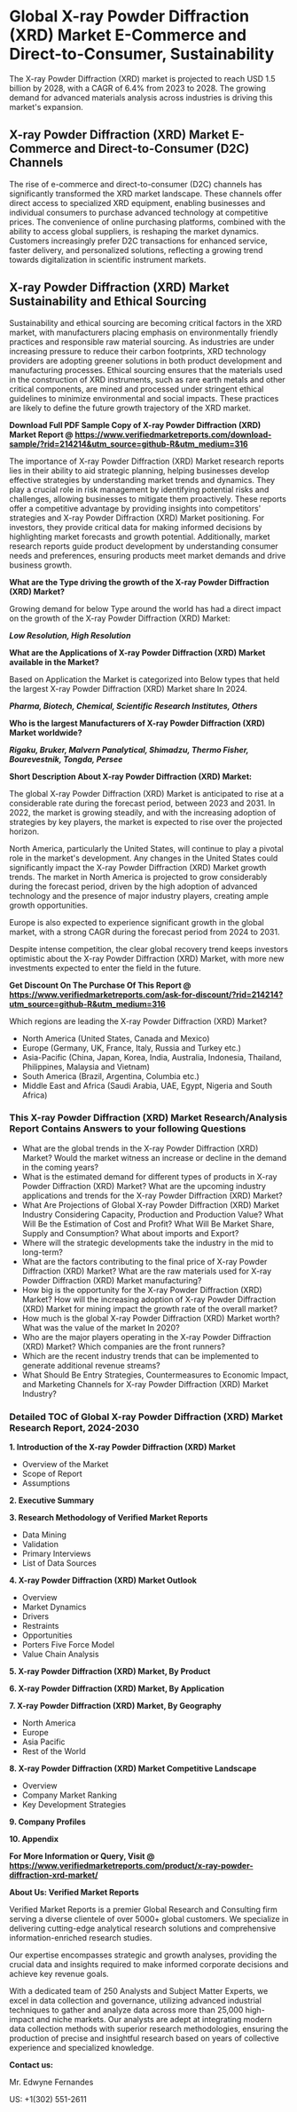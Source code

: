<h1>Global X-ray Powder Diffraction (XRD) Market E-Commerce and Direct-to-Consumer, Sustainability</h1><p class=""><p>The X-ray Powder Diffraction (XRD) market is projected to reach USD 1.5 billion by 2028, with a CAGR of 6.4% from 2023 to 2028. The growing demand for advanced materials analysis across industries is driving this market's expansion.</p><h2>X-ray Powder Diffraction (XRD) Market E-Commerce and Direct-to-Consumer (D2C) Channels</h2><p>The rise of e-commerce and direct-to-consumer (D2C) channels has significantly transformed the XRD market landscape. These channels offer direct access to specialized XRD equipment, enabling businesses and individual consumers to purchase advanced technology at competitive prices. The convenience of online purchasing platforms, combined with the ability to access global suppliers, is reshaping the market dynamics. Customers increasingly prefer D2C transactions for enhanced service, faster delivery, and personalized solutions, reflecting a growing trend towards digitalization in scientific instrument markets.</p><h2>X-ray Powder Diffraction (XRD) Market Sustainability and Ethical Sourcing</h2><p>Sustainability and ethical sourcing are becoming critical factors in the XRD market, with manufacturers placing emphasis on environmentally friendly practices and responsible raw material sourcing. As industries are under increasing pressure to reduce their carbon footprints, XRD technology providers are adopting greener solutions in both product development and manufacturing processes. Ethical sourcing ensures that the materials used in the construction of XRD instruments, such as rare earth metals and other critical components, are mined and processed under stringent ethical guidelines to minimize environmental and social impacts. These practices are likely to define the future growth trajectory of the XRD market.</p></p><p class=""><strong>Download Full PDF Sample Copy of X-ray Powder Diffraction (XRD) Market Report @ <a href="https://www.verifiedmarketreports.com/download-sample/?rid=214214&utm_source=github-R&utm_medium=316" target="_blank">https://www.verifiedmarketreports.com/download-sample/?rid=214214&utm_source=github-R&utm_medium=316</a></strong></p><p>The importance of&nbsp;X-ray Powder Diffraction (XRD) Market research reports lies in their ability to aid strategic planning, helping businesses develop effective strategies by understanding market trends and dynamics. They play a crucial role in risk management by identifying potential risks and challenges, allowing businesses to mitigate them proactively. These reports offer a competitive advantage by providing insights into competitors' strategies and X-ray Powder Diffraction (XRD) Market positioning. For investors, they provide critical data for making informed decisions by highlighting market forecasts and growth potential. Additionally, market research reports guide product development by understanding consumer needs and preferences, ensuring products meet market demands and drive business growth.</p><p><strong>What are the&nbsp;Type driving the growth of the X-ray Powder Diffraction (XRD) Market?</strong></p><p id="" class="">Growing demand for below Type around the world has had a direct impact on the growth of the X-ray Powder Diffraction (XRD) Market:</p><p class=""><em><strong>Low Resolution, High Resolution</strong></em></p><p class=""><strong>What are the&nbsp;Applications&nbsp;of X-ray Powder Diffraction (XRD) Market available in the Market?</strong></p><p id="" class="">Based on Application the Market is categorized into Below types that held the largest X-ray Powder Diffraction (XRD) Market share In 2024.</p><p class=""><em><strong>Pharma, Biotech, Chemical, Scientific Research Institutes, Others</strong></em></p><p class=""><strong>Who is the largest Manufacturers of X-ray Powder Diffraction (XRD) Market worldwide?</strong></p><p><em><strong>Rigaku, Bruker, Malvern Panalytical, Shimadzu, Thermo Fisher, Bourevestnik, Tongda, Persee</strong></em></p><p id="" class=""><strong>Short Description About X-ray Powder Diffraction (XRD) Market:</strong></p><p>The global X-ray Powder Diffraction (XRD) Market is anticipated to rise at a considerable rate during the forecast period, between 2023 and 2031. In 2022, the market is growing steadily, and with the increasing adoption of strategies by key players, the market is expected to rise over the projected horizon.</p><p>North America, particularly the United States, will continue to play a pivotal role in the market's development. Any changes in the United States could significantly impact the X-ray Powder Diffraction (XRD) Market growth trends. The market in North America is projected to grow considerably during the forecast period, driven by the high adoption of advanced technology and the presence of major industry players, creating ample growth opportunities.</p><p>Europe is also expected to experience significant growth in the global market, with a strong CAGR during the forecast period from 2024 to 2031.</p><p>Despite intense competition, the clear global recovery trend keeps investors optimistic about the X-ray Powder Diffraction (XRD) Market, with more new investments expected to enter the field in the future.</p><p id="" class=""><strong>Get Discount On The Purchase Of This Report @ <a href="https://www.verifiedmarketreports.com/ask-for-discount/?rid=214214?utm_source=github-R&utm_medium=316" target="_blank">https://www.verifiedmarketreports.com/ask-for-discount/?rid=214214?utm_source=github-R&utm_medium=316</a></strong></p><p class="">Which regions are leading the X-ray Powder Diffraction (XRD) Market?</p><ul><li>North America (United States, Canada and Mexico)</li><li>Europe (Germany, UK, France, Italy, Russia and Turkey etc.)</li><li>Asia-Pacific (China, Japan, Korea, India, Australia, Indonesia, Thailand, Philippines, Malaysia and Vietnam)</li><li>South America (Brazil, Argentina, Columbia etc.)</li><li>Middle East and Africa (Saudi Arabia, UAE, Egypt, Nigeria and South Africa)</li></ul><h3 id="" class="">This X-ray Powder Diffraction (XRD) Market Research/Analysis Report Contains Answers to your following Questions</h3><ul><li>What are the global trends in the X-ray Powder Diffraction (XRD) Market? Would the market witness an increase or decline in the demand in the coming years?</li><li>What is the estimated demand for different types of products in X-ray Powder Diffraction (XRD) Market? What are the upcoming industry applications and trends for the X-ray Powder Diffraction (XRD) Market?</li><li>What Are Projections of Global X-ray Powder Diffraction (XRD) Market Industry Considering Capacity, Production and Production Value? What Will Be the Estimation of Cost and Profit? What Will Be Market Share, Supply and Consumption? What about imports and Export?</li><li>Where will the strategic developments take the industry in the mid to long-term?</li><li>What are the factors contributing to the final price of X-ray Powder Diffraction (XRD) Market? What are the raw materials used for X-ray Powder Diffraction (XRD) Market manufacturing?</li><li>How big is the opportunity for the X-ray Powder Diffraction (XRD) Market? How will the increasing adoption of X-ray Powder Diffraction (XRD) Market for mining impact the growth rate of the overall market?</li><li>How much is the global X-ray Powder Diffraction (XRD) Market worth? What was the value of the market In 2020?</li><li>Who are the major players operating in the X-ray Powder Diffraction (XRD) Market? Which companies are the front runners?</li><li>Which are the recent industry trends that can be implemented to generate additional revenue streams?</li><li>What Should Be Entry Strategies, Countermeasures to Economic Impact, and Marketing Channels for X-ray Powder Diffraction (XRD) Market Industry?</li></ul><h3 id="" class="">Detailed TOC of Global X-ray Powder Diffraction (XRD) Market Research Report, 2024-2030</h3><p id="" class=""><strong>1. Introduction of the X-ray Powder Diffraction (XRD) Market</strong></p><ul><li>Overview of the Market</li><li>Scope of Report</li><li>Assumptions</li></ul><p id="" class=""><strong>2. Executive Summary</strong></p><p id="" class=""><strong>3. Research Methodology of Verified Market Reports</strong></p><ul><li>Data Mining</li><li>Validation</li><li>Primary Interviews</li><li>List of Data Sources</li></ul><p id="" class=""><strong>4. X-ray Powder Diffraction (XRD) Market Outlook</strong></p><ul><li>Overview</li><li>Market Dynamics</li><li>Drivers</li><li>Restraints</li><li>Opportunities</li><li>Porters Five Force Model</li><li>Value Chain Analysis</li></ul><p id="" class=""><strong>5. X-ray Powder Diffraction (XRD) Market, By Product</strong></p><p id="" class=""><strong>6. X-ray Powder Diffraction (XRD) Market, By Application</strong></p><p id="" class=""><strong>7. X-ray Powder Diffraction (XRD) Market, By Geography</strong></p><ul><li>North America</li><li>Europe</li><li>Asia Pacific</li><li>Rest of the World</li></ul><p id="" class=""><strong>8. X-ray Powder Diffraction (XRD) Market Competitive Landscape</strong></p><ul><li>Overview</li><li>Company Market Ranking</li><li>Key Development Strategies</li></ul><p id="" class=""><strong>9. Company Profiles</strong></p><p id="" class=""><strong>10. Appendix</strong></p><p id="" class=""><strong>For More Information or Query, Visit @ <a href="https://www.verifiedmarketreports.com/product/x-ray-powder-diffraction-xrd-market/" target="_blank">https://www.verifiedmarketreports.com/product/x-ray-powder-diffraction-xrd-market/</a></strong></p><p id="" class=""><strong>About Us: Verified Market Reports</strong></p><p id="" class="">Verified Market Reports is a premier Global Research and Consulting firm serving a diverse clientele of over 5000+ global customers. We specialize in delivering cutting-edge analytical research solutions and comprehensive information-enriched research studies.</p><p id="" class="">Our expertise encompasses strategic and growth analyses, providing the crucial data and insights required to make informed corporate decisions and achieve key revenue goals.</p><p id="" class="">With a dedicated team of 250 Analysts and Subject Matter Experts, we excel in data collection and governance, utilizing advanced industrial techniques to gather and analyze data across more than 25,000 high-impact and niche markets. Our analysts are adept at integrating modern data collection methods with superior research methodologies, ensuring the production of precise and insightful research based on years of collective experience and specialized knowledge.</p><p id="" class=""><strong>Contact us:</strong></p><p id="" class="">Mr. Edwyne Fernandes</p><p id="" class="">US: +1(302) 551-2611</p>